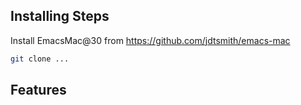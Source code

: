 
## Installing Steps

Install EmacsMac@30 from https://github.com/jdtsmith/emacs-mac

```sh
git clone ...
```

## Features
